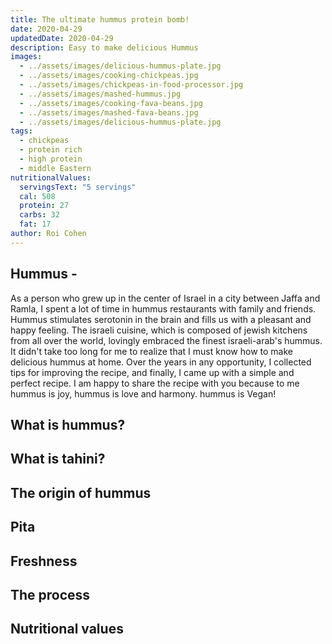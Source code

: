 ```yaml
---
title: The ultimate hummus protein bomb!
date: 2020-04-29
updatedDate: 2020-04-29
description: Easy to make delicious Hummus
images:
  - ../assets/images/delicious-hummus-plate.jpg
  - ../assets/images/cooking-chickpeas.jpg
  - ../assets/images/chickpeas-in-food-processor.jpg
  - ../assets/images/mashed-hummus.jpg
  - ../assets/images/cooking-fava-beans.jpg
  - ../assets/images/mashed-fava-beans.jpg
  - ../assets/images/delicious-hummus-plate.jpg
tags:
  - chickpeas
  - protein rich
  - high protein
  - middle Eastern
nutritionalValues:
  servingsText: "5 servings"
  cal: 508
  protein: 27
  carbs: 32
  fat: 17
author: Roi Cohen
---
```


## Hummus -

As a person who grew up in the center of Israel in a city between Jaffa and Ramla, I spent a lot of time in hummus restaurants with family and friends. Hummus stimulates serotonin in the brain and fills us with a pleasant and happy feeling. The israeli cuisine, which is composed of jewish kitchens from all over the world, lovingly embraced the finest israeli-arab's hummus.
It didn't take too long for me to realize that I must know how to make delicious hummus at home.
Over the years in any opportunity, I collected tips for improving the recipe, and finally, I came up with a simple and perfect recipe.
I am happy to share the recipe with you because to me hummus is joy, hummus is love and harmony.
hummus is Vegan!

## What is hummus?

## What is tahini?

## The origin of hummus

## Pita

## Freshness

## The process 

## Nutritional values

<PrintView fileName="the-ultimate-hummus-protein-bomb"/>
